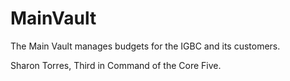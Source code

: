 # MainVault
The Main Vault manages budgets for the IGBC and its customers.

Sharon Torres, Third in Command of the Core Five.
